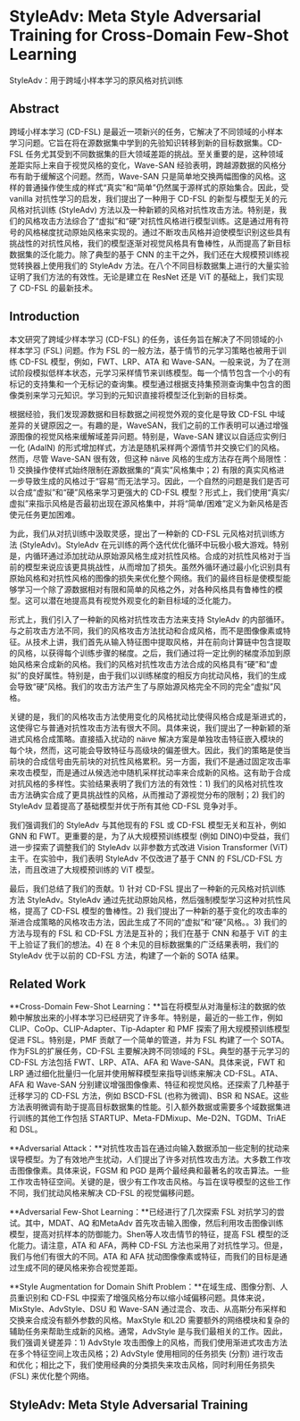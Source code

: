 # StyleAdv: Meta Style Adversarial Training for Cross-Domain Few-Shot Learning

StyleAdv：用于跨域小样本学习的原风格对抗训练

## Abstract

跨域小样本学习 (CD-FSL) 是最近一项新兴的任务，它解决了不同领域的小样本学习问题。它旨在将在源数据集中学到的先验知识转移到新的目标数据集。CD-FSL 任务尤其受到不同数据集的巨大领域差距的挑战。至关重要的是，这种领域差距实际上来自于视觉风格的变化，Wave-SAN 经验表明，跨越源数据的风格分布有助于缓解这个问题。然而，Wave-SAN 只是简单地交换两幅图像的风格。这样的普通操作使生成的样式“真实”和“简单”仍然属于源样式的原始集合。因此，受 vanilla 对抗性学习的启发，我们提出了一种用于 CD-FSL 的新型与模型无关的元风格对抗训练 (StyleAdv) 方法以及一种新颖的风格对抗性攻击方法。特别是，我们的风格攻击方法综合了“虚拟”和“硬”对抗性风格进行模型训练。这是通过用有符号的风格梯度扰动原始风格来实现的。通过不断攻击风格并迫使模型识别这些具有挑战性的对抗性风格，我们的模型逐渐对视觉风格具有鲁棒性，从而提高了新目标数据集的泛化能力。除了典型的基于 CNN 的主干之外，我们还在大规模预训练视觉转换器上使用我们的 StyleAdv 方法。在八个不同目标数据集上进行的大量实验证明了我们方法的有效性。无论是建立在 ResNet 还是 ViT 的基础上，我们实现了 CD-FSL 的最新技术。

## Introduction

本文研究了跨域少样本学习 (CD-FSL) 的任务，该任务旨在解决了不同领域的小样本学习 (FSL) 问题。作为 FSL 的一般方法，基于情节的元学习策略也被用于训练 CD-FSL 模型，例如，FWT、LRP、ATA 和 Wave-SAN。一般来说，为了在测试阶段模拟低样本状态，元学习采样情节来训练模型。每一个情节包含一个小的有标记的支持集和一个无标记的查询集。模型通过根据支持集预测查询集中包含的图像类别来学习元知识。学习到的元知识直接将模型泛化到新的目标类。

根据经验，我们发现源数据和目标数据之间视觉外观的变化是导致 CD-FSL 中域差异的关键原因之一。有趣的是，WaveSAN，我们之前的工作表明可以通过增强源图像的视觉风格来缓解域差异问题。特别是，Wave-SAN 建议以自适应实例归一化 (AdaIN) 的形式增加样式，方法是随机采样两个源情节并交换它们的风格。然而，尽管 Wave-SAN 很有效，但这种 näıve 风格的生成方法存在两个局限性：1) 交换操作使样式始终限制在源数据集的“真实”风格集中；2) 有限的真实风格进一步导致生成的风格过于“容易”而无法学习。因此，一个自然的问题是我们是否可以合成“虚拟”和“硬”风格来学习更强大的 CD-FSL 模型？形式上，我们使用“真实/虚拟”来指示风格是否最初出现在源风格集中，并将“简单/困难”定义为新风格是否使元任务更加困难。

为此，我们从对抗训练中汲取灵感，提出了一种新的 CD-FSL 元风格对抗训练方法 (StyleAdv)。StyleAdv 在元训练的两个迭代优化循环中玩极小极大游戏。特别是，内循环通过添加扰动从原始源风格生成对抗性风格。合成的对抗性风格对于当前的模型来说应该更具挑战性，从而增加了损失。虽然外循环通过最小化识别具有原始风格和对抗性风格的图像的损失来优化整个网络。我们的最终目标是使模型能够学习一个除了源数据相对有限和简单的风格之外，对各种风格具有鲁棒性的模型。这可以潜在地提高具有视觉外观变化的新目标域的泛化能力。

形式上，我们引入了一种新的风格对抗性攻击方法来支持 StyleAdv 的内部循环。与之前攻击方法不同，我们的风格攻击方法扰动和合成风格，而不是图像像素或特征。从技术上讲，我们首先从输入特征图中提取风格，并在前向计算链中包含提取的风格，以获得每个训练步骤的梯度。之后，我们通过将一定比例的梯度添加到原始风格来合成新的风格。我们的风格对抗性攻击方法合成的风格具有“硬”和“虚拟”的良好属性。特别是，由于我们以训练梯度的相反方向扰动风格，我们的生成会导致“硬”风格。我们的攻击方法产生了与原始源风格完全不同的完全“虚拟”风格。

关键的是，我们的风格攻击方法使用变化的风格扰动比使得风格合成是渐进式的，这使得它与普通对抗性攻击方法有很大不同。具体来说，我们提出了一种新颖的渐进式风格合成策略。直接插入扰动的 näıve 解决方案是单独攻击特征嵌入模块的每个块，然而，这可能会导致特征与高级块的偏差很大。因此，我们的策略是使当前块的合成信号由先前块的对抗性风格累积。另一方面，我们不是通过固定攻击率来攻击模型，而是通过从候选池中随机采样扰动率来合成新的风格。这有助于合成对抗风格的多样性。实验结果表明了我们方法的有效性：1) 我们的风格对抗性攻击方法确实合成了更具挑战性的风格，从而推动了源视觉分布的限制；2) 我们的 StyleAdv 显着提高了基础模型并优于所有其他 CD-FSL 竞争对手。

我们强调我们的 StyleAdv 与其他现有的 FSL 或 CD-FSL 模型无关和互补，例如 GNN 和 FWT。更重要的是，为了从大规模预训练模型 (例如 DINO)中受益，我们进一步探索了调整我们的 StyleAdv 以非参数方式改进 Vision Transformer (ViT)  主干。在实验中，我们表明 StyleAdv 不仅改进了基于 CNN 的 FSL/CD-FSL 方法，而且改进了大规模预训练的 ViT 模型。

最后，我们总结了我们的贡献。1) 针对 CD-FSL 提出了一种新的元风格对抗训练方法 StyleAdv。StyleAdv 通过先扰动原始风格，然后强制模型学习这种对抗性风格，提高了 CD-FSL 模型的鲁棒性。2) 我们提出了一种新的基于变化的攻击率的渐进合成策略的风格攻击方法，因此生成了不同的“虚拟”和“硬”风格。。3) 我们的方法与现有的 FSL 和 CD-FSL 方法是互补的；我们在基于 CNN 和基于 ViT 的主干上验证了我们的想法。4) 在 8 个未见的目标数据集的广泛结果表明，我们的 StyleAdv 优于以前的 CD-FSL 方法，构建了一个新的 SOTA 结果。

## Related Work

**Cross-Domain Few-Shot Learning：**旨在将模型从对海量标注的数据的依赖中解放出来的小样本学习已经研究了许多年。特别是，最近的一些工作，例如 CLIP、CoOp、CLIP-Adapter、Tip-Adapter 和 PMF 探索了用大规模预训练模型促进 FSL。特别是，PMF 贡献了一个简单的管道，并为 FSL 构建了一个 SOTA。作为FSL的扩展任务，CD-FSL 主要解决跨不同领域的 FSL。典型的基于元学习的 CD-FSL 方法包括 FWT、LRP、ATA、AFA 和 Wave-SAN。具体来说，FWT 和 LRP 通过细化批量归一化层并使用解释模型来指导训练来解决 CD-FSL。ATA、AFA 和 Wave-SAN 分别建议增强图像像素、特征和视觉风格。还探索了几种基于迁移学习的 CD-FSL 方法，例如 BSCD-FSL (也称为微调)、BSR 和 NSAE。这些方法表明微调有助于提高目标数据集的性能。引入额外数据或需要多个域数据集进行训练的其他工作包括 STARTUP、Meta-FDMixup、Me-D2N、TGDM、TriAE 和 DSL。

**Adversarial Attack：**对抗性攻击旨在通过向输入数据添加一些定制的扰动来误导模型。为了有效地产生扰动，人们提出了许多对抗性攻击方法。大多数工作攻击图像像素。具体来说，FGSM 和 PGD 是两个最经典和最著名的攻击算法。一些工作攻击特征空间。关键的是，很少有工作攻击风格。与旨在误导模型的这些工作不同，我们扰动风格来解决 CD-FSL 的视觉偏移问题。

**Adversarial Few-Shot Learning：**已经进行了几次探索 FSL 对抗学习的尝试。其中，MDAT、AQ 和MetaAdv 首先攻击输入图像，然后利用攻击图像训练模型，提高对抗样本的防御能力。Shen等人攻击情节的特征，提高 FSL 模型的泛化能力。请注意，ATA 和 AFA，两种 CD-FSL 方法也采用了对抗性学习。但是，我们与他们有很大的不同。ATA 和 AFA 扰动图像像素或特征，而我们的目标是通过生成不同的硬风格来弥合视觉差距。

**Style Augmentation for Domain Shift Problem：**在域生成、图像分割、人员重识别和 CD-FSL 中探索了增强风格分布以缩小域偏移问题。具体来说，MixStyle、AdvStyle、DSU 和 Wave-SAN 通过混合、攻击、从高斯分布采样和交换来合成没有额外参数的风格。MaxStyle 和L2D 需要额外的网络模块和复杂的辅助任务来帮助生成新的风格。通常，AdvStyle 是与我们最相关的工作。因此，我们强调关键差异：1) AdvStyle 攻击图像上的风格，而我们使用渐进式攻击方法在多个特征空间上攻击风格；2) AdvStyle 使用相同的任务损失 (分割) 进行攻击和优化；相比之下，我们使用经典的分类损失来攻击风格，同时利用任务损失 (FSL) 来优化整个网络。

## StyleAdv: Meta Style Adversarial Training

